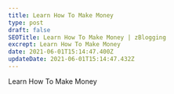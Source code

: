```yaml
---
title: Learn How To Make Money
type: post
draft: false
SEOTitle: Learn How To Make Money | zBlogging
excrept: Learn How To Make Money
date: 2021-06-01T15:14:47.400Z
updateDate: 2021-06-01T15:14:47.432Z
---
```

Learn How To Make Money